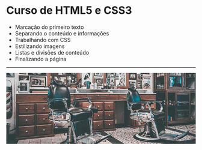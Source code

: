 Curso de HTML5 e CSS3
===============================================

- Marcação do primeiro texto
- Separando o conteúdo e informações
- Trabalhando com CSS
- Estilizando imagens
- Listas e divisões de conteúdo
- Finalizando a página
--------------------
 ![](https://github.com/jacksonn455/HTML5-CSS3/blob/master/img/banner.jpg)
